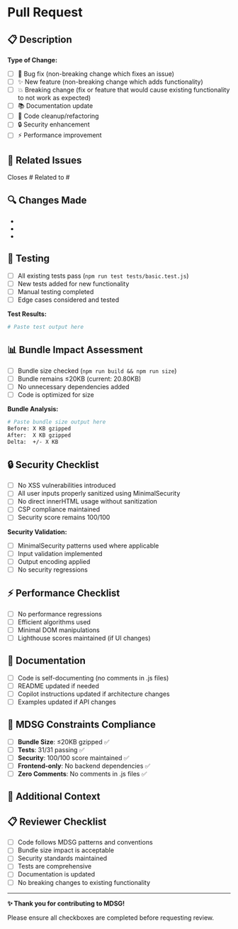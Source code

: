 # Pull Request

## 📋 **Description**

<!-- Provide a clear and concise description of your changes -->

**Type of Change:**

- [ ] 🐛 Bug fix (non-breaking change which fixes an issue)
- [ ] ✨ New feature (non-breaking change which adds functionality)
- [ ] 💥 Breaking change (fix or feature that would cause existing functionality
      to not work as expected)
- [ ] 📚 Documentation update
- [ ] 🧹 Code cleanup/refactoring
- [ ] 🔒 Security enhancement
- [ ] ⚡ Performance improvement

## 🎯 **Related Issues**

<!-- Link to related issues using "Closes #123", "Fixes #456", "Related to #789" -->

Closes # Related to #

## 🔍 **Changes Made**

<!-- List the specific changes made in this PR -->

-
-
-

## 🧪 **Testing**

<!-- Describe the testing performed -->

- [ ] All existing tests pass (`npm run test tests/basic.test.js`)
- [ ] New tests added for new functionality
- [ ] Manual testing completed
- [ ] Edge cases considered and tested

**Test Results:**

```bash
# Paste test output here
```

## 📊 **Bundle Impact Assessment**

<!-- CRITICAL: Verify bundle size impact -->

- [ ] Bundle size checked (`npm run build && npm run size`)
- [ ] Bundle remains ≤20KB (current: 20.80KB)
- [ ] No unnecessary dependencies added
- [ ] Code is optimized for size

**Bundle Analysis:**

```bash
# Paste bundle size output here
Before: X KB gzipped
After:  X KB gzipped
Delta:  +/- X KB
```

## 🔒 **Security Checklist**

<!-- Ensure security standards are maintained -->

- [ ] No XSS vulnerabilities introduced
- [ ] All user inputs properly sanitized using MinimalSecurity
- [ ] No direct innerHTML usage without sanitization
- [ ] CSP compliance maintained
- [ ] Security score remains 100/100

**Security Validation:**

- [ ] MinimalSecurity patterns used where applicable
- [ ] Input validation implemented
- [ ] Output encoding applied
- [ ] No security regressions

## ⚡ **Performance Checklist**

<!-- Verify performance impact -->

- [ ] No performance regressions
- [ ] Efficient algorithms used
- [ ] Minimal DOM manipulations
- [ ] Lighthouse scores maintained (if UI changes)

## 📝 **Documentation**

<!-- Documentation updates -->

- [ ] Code is self-documenting (no comments in .js files)
- [ ] README updated if needed
- [ ] Copilot instructions updated if architecture changes
- [ ] Examples updated if API changes

## 🎯 **MDSG Constraints Compliance**

<!-- Verify adherence to MDSG's core constraints -->

- [ ] **Bundle Size**: ≤20KB gzipped ✅
- [ ] **Tests**: 31/31 passing ✅
- [ ] **Security**: 100/100 score maintained ✅
- [ ] **Frontend-only**: No backend dependencies ✅
- [ ] **Zero Comments**: No comments in .js files ✅

## 🔗 **Additional Context**

<!-- Add any other context, screenshots, or relevant information -->

## 📋 **Reviewer Checklist**

<!-- For reviewers -->

- [ ] Code follows MDSG patterns and conventions
- [ ] Bundle size impact is acceptable
- [ ] Security standards maintained
- [ ] Tests are comprehensive
- [ ] Documentation is updated
- [ ] No breaking changes to existing functionality

---

**✨ Thank you for contributing to MDSG!**

Please ensure all checkboxes are completed before requesting review.
